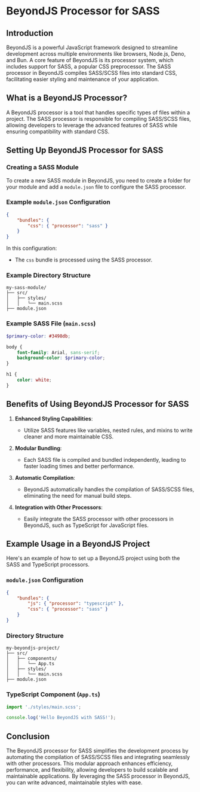 # BeyondJS Processor for SASS

## Introduction

BeyondJS is a powerful JavaScript framework designed to streamline development across multiple environments like
browsers, Node.js, Deno, and Bun. A core feature of BeyondJS is its processor system, which includes support for SASS, a
popular CSS preprocessor. The SASS processor in BeyondJS compiles SASS/SCSS files into standard CSS, facilitating easier
styling and maintenance of your application.

## What is a BeyondJS Processor?

A BeyondJS processor is a tool that handles specific types of files within a project. The SASS processor is responsible
for compiling SASS/SCSS files, allowing developers to leverage the advanced features of SASS while ensuring
compatibility with standard CSS.

## Setting Up BeyondJS Processor for SASS

### Creating a SASS Module

To create a new SASS module in BeyondJS, you need to create a folder for your module and add a `module.json` file to
configure the SASS processor.

### Example `module.json` Configuration

```json
{
	"bundles": {
		"css": { "processor": "sass" }
	}
}
```

In this configuration:

-   The `css` bundle is processed using the SASS processor.

### Example Directory Structure

```
my-sass-module/
├── src/
│   ├── styles/
│   │   └── main.scss
├── module.json
```

### Example SASS File (`main.scss`)

```scss
$primary-color: #3498db;

body {
	font-family: Arial, sans-serif;
	background-color: $primary-color;
}

h1 {
	color: white;
}
```

## Benefits of Using BeyondJS Processor for SASS

1. **Enhanced Styling Capabilities**:

    - Utilize SASS features like variables, nested rules, and mixins to write cleaner and more maintainable CSS.

2. **Modular Bundling**:

    - Each SASS file is compiled and bundled independently, leading to faster loading times and better performance.

3. **Automatic Compilation**:

    - BeyondJS automatically handles the compilation of SASS/SCSS files, eliminating the need for manual build steps.

4. **Integration with Other Processors**:
    - Easily integrate the SASS processor with other processors in BeyondJS, such as TypeScript for JavaScript files.

## Example Usage in a BeyondJS Project

Here's an example of how to set up a BeyondJS project using both the SASS and TypeScript processors.

### `module.json` Configuration

```json
{
	"bundles": {
		"js": { "processor": "typescript" },
		"css": { "processor": "sass" }
	}
}
```

### Directory Structure

```
my-beyondjs-project/
├── src/
│   ├── components/
│   │   └── App.ts
│   ├── styles/
│   │   └── main.scss
├── module.json
```

### TypeScript Component (`App.ts`)

```typescript
import './styles/main.scss';

console.log('Hello BeyondJS with SASS!');
```

## Conclusion

The BeyondJS processor for SASS simplifies the development process by automating the compilation of SASS/SCSS files and
integrating seamlessly with other processors. This modular approach enhances efficiency, performance, and flexibility,
allowing developers to build scalable and maintainable applications. By leveraging the SASS processor in BeyondJS, you
can write advanced, maintainable styles with ease.
